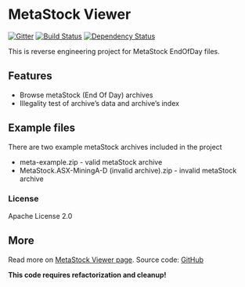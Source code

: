 # MetaStock Viewer

[![Gitter](https://badges.gitter.im/m-szalik/metastock-viewer.svg)](https://gitter.im/m-szalik/metastock-viewer?utm_source=badge&utm_medium=badge&utm_campaign=pr-badge&utm_content=body_badge)
[![Build Status](https://travis-ci.org/m-szalik/metastock-viewer.svg?branch=master)](https://travis-ci.org/m-szalik/metastock-viewer)
[![Dependency Status](https://www.versioneye.com/user/projects/56e2b3b6df573d00472cd271/badge.svg?style=flat)](https://www.versioneye.com/user/projects/56e2b3b6df573d00472cd271)

This is reverse engineering project for MetaStock EndOfDay files.

## Features

 * Browse metaStock (End Of Day) archives
 * Illegality test of archive’s data and archive’s index

## Example files
There are two example metaStock archives included in the project

 * meta-example.zip - valid metaStock archive
 * MetaStock.ASX-MiningA-D (invalid archive).zip - invalid metaStock archive

### License
Apache License 2.0

## More

Read more on [MetaStock Viewer page](http://jsoftware.org/metastock).
Source code: [GitHub](https://github.com/m-szalik/metastock-viewer)

**This code requires refactorization and cleanup!** 

